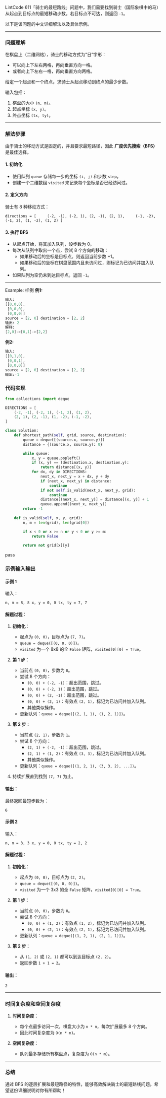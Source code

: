 
LintCode 611「骑士的最短路线」问题中，我们需要找到骑士（国际象棋中的马）从起点到目标点的最短移动步数。若目标点不可达，则返回 `-1`。

以下是该问题的中文详细解法以及具体示例。

---

### 问题理解

在棋盘上（二维网格），骑士的移动方式为“日”字形：

- 可以向上下左右两格，再向垂直方向一格。
- 或者向上下左右一格，再向垂直方向两格。

给定一个起点和一个终点，求骑士从起点移动到终点的最少步数。

输入包括：

1. 棋盘的大小 `(n, m)`。
2. 起点坐标 `(x, y)`。
3. 终点坐标 `(tx, ty)`。

---

### 解法步骤

由于骑士的移动方式是固定的，并且要求最短路径，因此 **广度优先搜索（BFS）** 是最佳选择。

#### 1. 初始化

- 使用队列 `queue` 存储每一步的坐标 `(i, j)` 和步数 `step`。
- 创建一个二维数组 `visited` 来记录每个坐标是否已经访问过。

#### 2. 定义方向

骑士有 8 种移动方式：

`directions = [     (-2, -1), (-2, 1), (2, -1), (2, 1),     (-1, -2), (-1, 2), (1, -2), (1, 2) ]`

#### 3. 执行 BFS

- 从起点开始，将其加入队列，设步数为 0。
- 每次从队列中取出一个点，尝试 8 个方向的移动：
    - 如果移动后的坐标是目标点，则返回当前步数 +1。
    - 如果移动后的坐标在棋盘范围内且未访问过，则标记为已访问并加入队列。
- 如果队列为空仍未到达目标点，返回 `-1`。

---
Example:
样例
**例1:**
```python
输入:
[[0,0,0],
 [0,0,0],
 [0,0,0]]
source = [2, 0] destination = [2, 2] 
输出: 2
解释:
[2,0]->[0,1]->[2,2]
```
**例2:**
```python
输入:
[[0,1,0],
 [0,0,1],
 [0,0,0]]
source = [2, 0] destination = [2, 2] 
输出:-1
```



### 代码实现

```python
from collections import deque

DIRECTIONS = [
    (-2, -1), (-2, 1), (-1, 2), (1, 2),
    (2, 1), (2, -1), (1, -2), (-1, -2),
]

class Solution:
    def shortest_path(self, grid, source, destination):
        queue = deque([(source.x, source.y)])
        distance = {(source.x, source.y): 0}

        while queue:
            x, y = queue.popleft()
            if (x, y) == (destination.x, destination.y):
                return distance[(x, y)]
            for dx, dy in DIRECTIONS:
                next_x, next_y = x + dx, y + dy
                if (next_x, next_y) in distance:
                    continue
                if not self.is_valid(next_x, next_y, grid):
                    continue
                distance[(next_x, next_y)] = distance[(x, y)] + 1
                queue.append((next_x, next_y))
        return -1
        
    def is_valid(self, x, y, grid):
        n, m = len(grid), len(grid[0])

        if x < 0 or x >= n or y < 0 or y >= m:
            return False
            
        return not grid[x][y]

```
pass


### 示例输入输出

#### 示例 1

输入：

`n, m = 8, 8 x, y = 0, 0 tx, ty = 7, 7`

#### 解题过程：

1. **初始化**：
    
    - 起点为 `(0, 0)`，目标点为 `(7, 7)`。
    - `queue = deque([(0, 0, 0)])`。
    - `visited` 为一个 8x8 的全 `False` 矩阵，`visited[0][0] = True`。
2. **第 1 步**：
    
    - 当前点 `(0, 0)`，步数为 `0`。
    - 尝试 8 个方向：
        - `(0, 0) + (-2, -1)`：超出范围，跳过。
        - `(0, 0) + (-2, 1)`：超出范围，跳过。
        - `(0, 0) + (2, -1)`：超出范围，跳过。
        - `(0, 0) + (2, 1)`：有效点 `(2, 1)`，标记为已访问并加入队列。
        - 其他类似操作。
    - 更新队列：`queue = deque([(2, 1, 1), (1, 2, 1)])`。
3. **第 2 步**：
    
    - 当前点 `(2, 1)`，步数为 `1`。
    - 尝试 8 个方向：
        - `(2, 1) + (-2, -1)`：超出范围，跳过。
        - `(2, 1) + (1, 2)`：有效点 `(3, 3)`，标记为已访问并加入队列。
        - 其他类似操作。
    - 更新队列：`queue = deque([(1, 2, 1), (3, 3, 2), ...])`。
4. 持续扩展直到找到 `(7, 7)` 为止。
    

#### 输出：

最终返回最短步数为：

`6`

#### 示例 2

输入：

`n, m = 3, 3 x, y = 0, 0 tx, ty = 2, 2`

#### 解题过程：

1. **初始化**：
    
    - 起点为 `(0, 0)`，目标点为 `(2, 2)`。
    - `queue = deque([(0, 0, 0)])`。
    - `visited` 为一个 3x3 的全 `False` 矩阵，`visited[0][0] = True`。
2. **第 1 步**：
    
    - 当前点 `(0, 0)`，步数为 `0`。
    - 尝试 8 个方向：
        - `(0, 0) + (1, 2)`：有效点 `(1, 2)`，标记为已访问并加入队列。
        - `(0, 0) + (2, 1)`：有效点 `(2, 1)`，标记为已访问并加入队列。
    - 更新队列：`queue = deque([(1, 2, 1), (2, 1, 1)])`。
3. **第 2 步**：
    
    - 从 `(1, 2)` 或 `(2, 1)` 都可以到达目标点 `(2, 2)`。
    - 返回步数 `1 + 1 = 2`。

#### 输出：

`2`

---

### 时间复杂度和空间复杂度

1. **时间复杂度**：
    
    - 每个点最多访问一次，棋盘大小为 `n * m`，每次扩展最多 8 个方向。
    - 因此时间复杂度为 `O(n * m)`。
2. **空间复杂度**：
    
    - 队列最多存储所有棋盘点，复杂度为 `O(n * m)`。

---

### 总结

通过 BFS 的逐层扩展和最短路径的特性，能够高效解决骑士的最短路线问题。希望这份详细说明对你有所帮助！